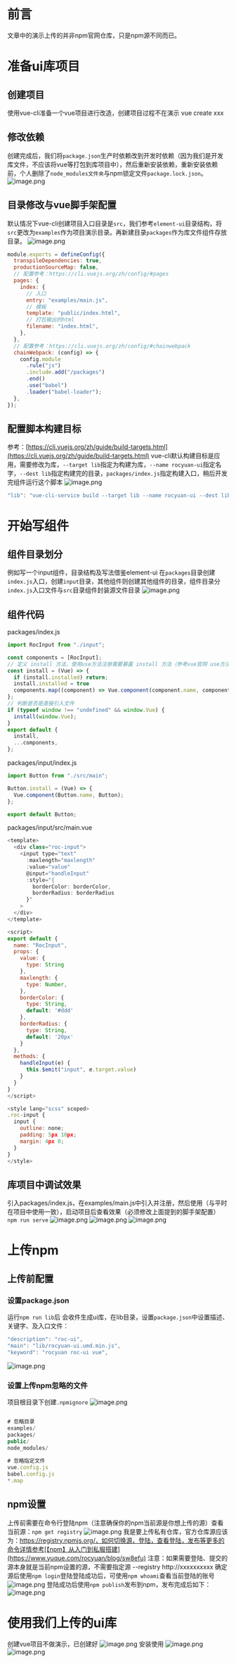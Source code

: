 # 前言
文章中的演示上传的并非npm官网仓库，只是npm源不同而已。
# 准备ui库项目
## 创建项目
使用vue-cli准备一个vue项目进行改造，创建项目过程不在演示 vue create xxx
## 修改依赖
创建完成后，我们将`package.json`生产时依赖改到开发时依赖（因为我们是开发库文件，不应该将vue等打包到库项目中），然后重新安装依赖，重新安装依赖前，个人删除了`node_modules文件夹`与npm锁定文件`package.lock.json`。
![image.png](https://cdn.nlark.com/yuque/0/2022/png/2779910/1663293831955-9c9b39ab-ed7b-4746-a8c7-f8c991eedfb7.png#clientId=u559430fa-f46f-4&errorMessage=unknown%20error&from=paste&height=645&id=u331e61b9&originHeight=645&originWidth=882&originalType=binary&ratio=1&rotation=0&showTitle=false&size=126844&status=error&style=none&taskId=uf6c7c5aa-1da7-4c80-9aea-5c3906cf361&title=&width=882)
## 目录修改与vue脚手架配置
默认情况下vue-cli创建项目入口目录是`src`，我们参考`element-ui`目录结构，将`src`更改为`examples`作为项目演示目录。再新建目录`packages`作为库文件组件存放目录。
![image.png](https://cdn.nlark.com/yuque/0/2022/png/2779910/1663295117616-289ca2ef-e5ac-4202-9bda-c5ccbadf840c.png#clientId=u559430fa-f46f-4&errorMessage=unknown%20error&from=paste&height=601&id=u0d6e31d0&originHeight=601&originWidth=1020&originalType=binary&ratio=1&rotation=0&showTitle=false&size=149301&status=error&style=none&taskId=u3be5f09b-271a-4413-a833-fc8f2d1a9c9&title=&width=1020)
```javascript
module.exports = defineConfig({
  transpileDependencies: true,
  productionSourceMap: false,
  // 配置参考：https://cli.vuejs.org/zh/config/#pages
  pages: {
    index: {
      // 入口
      entry: "examples/main.js",
      // 模板
      template: "public/index.html",
      // 打包输出的html
      filename: "index.html",
    },
  },
  // 配置参考：https://cli.vuejs.org/zh/config/#chainwebpack
  chainWebpack: (config) => {
    config.module
      .rule("js")
      .include.add("/packages")
      .end()
      .use("babel")
      .loader("babel-loader");
  },
});

```
## 配置脚本构建目标
参考：[https://cli.vuejs.org/zh/guide/build-targets.html](https://cli.vuejs.org/zh/guide/build-targets.html)
vue-cli默认构建目标是应用，需要修改为库，`--target lib`指定为构建为库，`--name rocyuan-ui`指定名字，`--dest lib`指定构建完的目录，`packages/index.js`指定构建入口，稍后开发完组件运行这个脚本
![image.png](https://cdn.nlark.com/yuque/0/2022/png/2779910/1663295749107-f29e6da9-ef64-4884-bb83-ac56f07599b4.png#clientId=u559430fa-f46f-4&errorMessage=unknown%20error&from=paste&height=521&id=u923171b4&originHeight=521&originWidth=1032&originalType=binary&ratio=1&rotation=0&showTitle=false&size=83594&status=error&style=none&taskId=u00d6d870-afd3-4a16-86a5-7d606dc3c9c&title=&width=1032)
```java
"lib": "vue-cli-service build --target lib --name rocyuan-ui --dest lib packages/index.js"
```
# 开始写组件
## 组件目录划分
例如写一个input组件，目录结构及写法借鉴element-ui
在`packages`目录创建`index.js`入口，创建`input`目录，其他组件则创建其他组件的目录，组件目录分`index.js`入口文件与`src`目录组件封装源文件目录
![image.png](https://cdn.nlark.com/yuque/0/2022/png/2779910/1663298612275-f25a1d74-8dd6-487c-907a-274cd5d0128d.png#clientId=u559430fa-f46f-4&errorMessage=unknown%20error&from=paste&height=786&id=ufd288d6a&originHeight=786&originWidth=1050&originalType=binary&ratio=1&rotation=0&showTitle=false&size=143202&status=error&style=none&taskId=u32df2d9b-51a5-442b-9ef7-a993d8abbbf&title=&width=1050)
## 组件代码
packages/index.js
```javascript
import RocInput from "./input";

const components = [RocInput];
// 定义 install 方法，使用use方法注册需要暴露 install 方法（参考vue官网 use方法）
const install = (Vue) => {
  if (install.installed) return;
  install.installed = true
  components.map((component) => Vue.component(component.name, component));
};
// 判断是否是直接引入文件
if (typeof window !== "undefined" && window.Vue) {
  install(window.Vue);
}
export default {
  install,
  ...components,
};


```
packages/input/index.js
```javascript
import Button from "./src/main";

Button.install = (Vue) => {
  Vue.component(Button.name, Button);
};

export default Button;
```
packages/input/src/main.vue
```javascript
<template>
  <div class="roc-input">
    <input type="text"
      :maxlength="maxlength"
      :value="value"
      @input="handleInput"
      :style="{
        borderColor: borderColor,
        borderRadius: borderRadius
      }"
    >
  </div>
</template>

<script>
export default {
  name: "RocInput",
  props: {
    value: {
      type: String
    },
    maxlength: {
      type: Number,
    },
    borderColor: {
      type: String,
      default: '#ddd'
    },
    borderRadius: {
      type: String,
      default: '20px'
    }
  },
  methods: {
    handleInput(e) {
      this.$emit("input", e.target.value)
    }
  }
}
</script>

<style lang="scss" scoped>
.roc-input {
  input {
    outline: none;
    padding: 5px 10px;
    margin: 4px 0;
  }
}
</style>

```
## 库项目中调试效果
引入packages/index.js，在examples/main.js中引入并注册，然后使用（与平时在项目中使用一致），启动项目后查看效果（必须修改上面提到的脚手架配置）`npm run serve`
![image.png](https://cdn.nlark.com/yuque/0/2022/png/2779910/1663299173410-2810b37a-043c-48fa-a90f-20062e160875.png#clientId=u5da898ef-51eb-4&errorMessage=unknown%20error&from=paste&height=641&id=ua44fdadf&originHeight=641&originWidth=959&originalType=binary&ratio=1&rotation=0&showTitle=false&size=108478&status=error&style=none&taskId=u547107b3-b26a-4623-ae8b-81bb413bfb3&title=&width=959)
![image.png](https://cdn.nlark.com/yuque/0/2022/png/2779910/1663299249893-a4a0ded1-9364-4361-9de8-e33306eab9dc.png#clientId=u5da898ef-51eb-4&errorMessage=unknown%20error&from=paste&height=629&id=u14e0cf3d&originHeight=629&originWidth=1192&originalType=binary&ratio=1&rotation=0&showTitle=false&size=119320&status=error&style=none&taskId=ua6888818-78e6-4c80-9b68-5ba39084dbe&title=&width=1192)
![image.png](https://cdn.nlark.com/yuque/0/2022/png/2779910/1663299517818-7cbcffa9-8559-4f78-a4e7-dc6d816c0e68.png#clientId=u5da898ef-51eb-4&errorMessage=unknown%20error&from=paste&height=188&id=u16e3ec41&originHeight=188&originWidth=552&originalType=binary&ratio=1&rotation=0&showTitle=false&size=13035&status=error&style=none&taskId=u385269e4-4fab-4e5c-881e-2f044dd5915&title=&width=552)
# 上传npm
## 上传前配置
### 设置package.json
运行`npm run lib`后 会收件生成ui库，在lib目录，设置`package.json`中设置描述、关键字、及入口文件：
```javascript
"description": "roc-ui",
"main": "lib/rocyuan-ui.umd.min.js",
"keyword": "rocyuan roc-ui vue",
```
![image.png](https://cdn.nlark.com/yuque/0/2022/png/2779910/1663299959090-834513c2-480a-4465-a9b9-441eb70cdbea.png#clientId=u5da898ef-51eb-4&errorMessage=unknown%20error&from=paste&height=721&id=PwwKd&originHeight=721&originWidth=1505&originalType=binary&ratio=1&rotation=0&showTitle=false&size=180463&status=error&style=none&taskId=u55fce3fe-7ab1-461c-85c2-d3433db0469&title=&width=1505)
### 设置上传npm忽略的文件
项目根目录下创建`.npmignore`
![image.png](https://cdn.nlark.com/yuque/0/2022/png/2779910/1663300442490-b6cc6b58-2277-415d-a480-53029e18f661.png#clientId=u5da898ef-51eb-4&errorMessage=unknown%20error&from=paste&height=597&id=u45092e58&originHeight=597&originWidth=712&originalType=binary&ratio=1&rotation=0&showTitle=false&size=87922&status=error&style=none&taskId=u0a29aaf4-75e3-4b97-a247-b9fdad9b8fd&title=&width=712)
```javascript

# 忽略目录
examples/
packages/
public/
node_modules/
 
# 忽略指定文件
vue.config.js
babel.config.js
*.map

```
## npm设置
上传前需要在命令行登陆npm（注意确保你的npm当前源是你想上传的源）查看当前源：`npm get registry`
![image.png](https://cdn.nlark.com/yuque/0/2022/png/2779910/1663300694528-19b0ae08-684a-4ca2-a8ac-77a78c67ee24.png#clientId=u5da898ef-51eb-4&errorMessage=unknown%20error&from=paste&height=103&id=u786b368b&originHeight=103&originWidth=535&originalType=binary&ratio=1&rotation=0&showTitle=false&size=13453&status=error&style=none&taskId=u5e3e72b4-39ac-4b50-a1e6-ea16443bf2d&title=&width=535)
我是要上传私有仓库，官方仓库源应该为：https://registry.npmjs.org/，如何切换源，登陆，查看登陆，发布等更多的命令详情参考[【npm】从入门到私服搭建](https://www.yuque.com/rocyuan/blog/sw8efu)
注意：如果需要登陆、提交的源本身就是当前npm设置的源，不需要指定源 --registry http://xxxxxxxxxx
确定源后使用`npm login`登陆登陆成功后，可使用`npm whoami`查看当前登陆的账号
![image.png](https://cdn.nlark.com/yuque/0/2022/png/2779910/1663308565404-1c90f244-d998-4152-9918-a9b4cf598292.png#clientId=u9f2a6de2-966b-4&from=paste&height=93&id=u905a85ae&originHeight=93&originWidth=593&originalType=binary&ratio=1&rotation=0&showTitle=false&size=15205&status=done&style=none&taskId=u2580cc47-68ae-4a75-8ae6-f5635f9cdd3&title=&width=593)
登陆成功后使用`npm publish`发布到npm，发布完成后如下：
![image.png](https://cdn.nlark.com/yuque/0/2022/png/2779910/1663308637028-aa2e1a78-dcac-47fd-9392-721f5b1570c5.png#clientId=u9f2a6de2-966b-4&from=paste&height=438&id=ub79d6f62&originHeight=438&originWidth=578&originalType=binary&ratio=1&rotation=0&showTitle=false&size=88406&status=done&style=none&taskId=u45e9f1e0-6485-41ae-b864-ddbcbb9721c&title=&width=578)
# 使用我们上传的ui库
创建vue项目不做演示，已创建好
![image.png](https://cdn.nlark.com/yuque/0/2022/png/2779910/1663313954620-72129eec-ed2d-4163-b90f-c479db34eded.png#clientId=u9f2a6de2-966b-4&from=paste&height=700&id=u3e56d1b4&originHeight=700&originWidth=820&originalType=binary&ratio=1&rotation=0&showTitle=false&size=64535&status=done&style=none&taskId=u934576da-e298-4276-ae35-76abcb4c6cb&title=&width=820)
安装使用
![image.png](https://cdn.nlark.com/yuque/0/2022/png/2779910/1663314244376-cd349251-fd9b-4c19-9a30-c3d8e285b74b.png#clientId=u9f2a6de2-966b-4&from=paste&height=734&id=u50d7342c&originHeight=734&originWidth=1610&originalType=binary&ratio=1&rotation=0&showTitle=false&size=250532&status=done&style=none&taskId=u0a16e557-f0b6-4629-a218-beb76b208f3&title=&width=1610)
![image.png](https://cdn.nlark.com/yuque/0/2022/png/2779910/1663314285147-0bf428a3-b2c7-4d6b-8eb0-e8e3f5a8e818.png#clientId=u9f2a6de2-966b-4&from=paste&height=858&id=ud68e186e&originHeight=858&originWidth=1518&originalType=binary&ratio=1&rotation=0&showTitle=false&size=80337&status=done&style=none&taskId=ua867c67e-4a54-47ee-b94d-aede8d7bebd&title=&width=1518)

